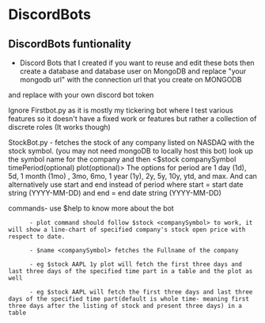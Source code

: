 # DiscordBots
## DiscordBots funtionality
- Discord Bots that I created
if you want to reuse and edit these bots then create a database and database user on MongoDB and replace "your mongodb url" with the connection url that you create on MONGODB

and replace <TOKEN> with your own discord bot token

 Ignore Firstbot.py as it is mostly my tickering bot where I test various features so it doesn't have a fixed work or features but rather a collection of discrete roles (It works though)

 StockBot.py - fetches the stock of any company listed on NASDAQ with the stock symbol. (you may not need mongoDB to locally host this bot)
 look up the symbol name for the company and then <$stock companySymbol timePeriod(optional) plot(optional)>  The options for period are 1 day (1d), 5d, 1 month (1mo) , 3mo, 6mo, 1 year (1y), 2y, 5y, 10y, ytd, and max. And can alternatively use start and end instead of period where start = start date string (YYYY-MM-DD) and end = end date string (YYYY-MM-DD)
 
 
  commands- use $help to know more about the bot
 
          - plot command should follow $stock <companySymbol> to work, it will show a line-chart of specified company's stock open price with respect to date.
 
          - $name <companySymbol> fetches the Fullname of the company
 
          - eg $stock AAPL 1y plot will fetch the first three days and last three days of the specified time part in a table and the plot as well
 
          - eg $stock AAPL will fetch the first three days and last three days of the specified time part(default is whole time- meaning first three days after the listing of stock and present three days) in a table
